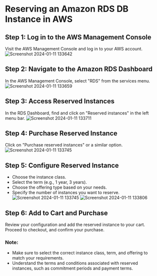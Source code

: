 # Reserving an Amazon RDS DB Instance in AWS

## Step 1: Log in to the AWS Management Console

Visit the AWS Management Console and log in to your AWS account.
![Screenshot 2024-01-11 133642](https://github.com/Flairminds/blogs/assets/91743769/017f5d9b-dc82-401c-ac7e-f221dbd936f2)


## Step 2: Navigate to the Amazon RDS Dashboard

In the AWS Management Console, select "RDS" from the services menu.
![Screenshot 2024-01-11 133659](https://github.com/Flairminds/blogs/assets/91743769/0b0cbf76-1c95-4add-b0d2-f6cc4782ecd0)


## Step 3: Access Reserved Instances

In the RDS Dashboard, find and click on "Reserved instances" in the left menu bar.
![Screenshot 2024-01-11 133711](https://github.com/Flairminds/blogs/assets/91743769/0211814c-9f61-4099-90ab-77c46f6933ff)


## Step 4: Purchase Reserved Instance

Click on "Purchase reserved instances" or a similar option.
![Screenshot 2024-01-11 133745](https://github.com/Flairminds/blogs/assets/91743769/be1486da-e0fa-42d3-92c0-84dab717667e)


## Step 5: Configure Reserved Instance

- Choose the instance class.
- Select the term (e.g., 1 year, 3 years).
- Choose the offering type based on your needs.
- Specify the number of instances you want to reserve.
![Screenshot 2024-01-11 133745](https://github.com/Flairminds/blogs/assets/91743769/be1486da-e0fa-42d3-92c0-84dab717667e)
![Screenshot 2024-01-11 133806](https://github.com/Flairminds/blogs/assets/91743769/f9bb7890-936c-482a-a5f7-0e991a63b488)

## Step 6: Add to Cart and Purchase

Review your configuration and add the reserved instance to your cart. Proceed to checkout, and confirm your purchase.

### Note:

- Make sure to select the correct instance class, term, and offering to match your requirements.
- Understand the terms and conditions associated with reserved instances, such as commitment periods and payment terms.
